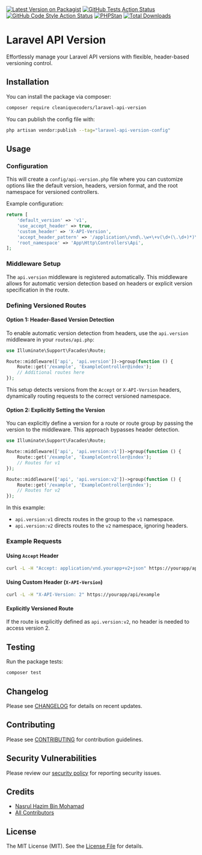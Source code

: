 [![Latest Version on Packagist](https://img.shields.io/packagist/v/cleaniquecoders/laravel-api-version.svg?style=flat-square)](https://packagist.org/packages/cleaniquecoders/laravel-api-version) [![GitHub Tests Action Status](https://img.shields.io/github/actions/workflow/status/cleaniquecoders/laravel-api-version/run-tests.yml?branch=main&label=tests&style=flat-square)](https://github.com/cleaniquecoders/laravel-api-version/actions?query=workflow%3Arun-tests+branch%3Amain) [![GitHub Code Style Action Status](https://img.shields.io/github/actions/workflow/status/cleaniquecoders/laravel-api-version/fix-php-code-style-issues.yml?branch=main&label=code%20style&style=flat-square)](https://github.com/cleaniquecoders/laravel-api-version/actions?query=workflow%3A"Fix+PHP+code+style+issues"+branch%3Amain) [![PHPStan](https://github.com/cleaniquecoders/laravel-api-version/actions/workflows/phpstan.yml/badge.svg)](https://github.com/cleaniquecoders/laravel-api-version/actions/workflows/phpstan.yml) [![Total Downloads](https://img.shields.io/packagist/dt/cleaniquecoders/laravel-api-version.svg?style=flat-square)](https://packagist.org/packages/cleaniquecoders/laravel-api-version)

# Laravel API Version

Effortlessly manage your Laravel API versions with flexible, header-based versioning control.

## Installation

You can install the package via composer:

```bash
composer require cleaniquecoders/laravel-api-version
```

You can publish the config file with:

```bash
php artisan vendor:publish --tag="laravel-api-version-config"
```

## Usage

### Configuration

This will create a `config/api-version.php` file where you can customize options like the default version, headers, version format, and the root namespace for versioned controllers.

Example configuration:

```php
return [
    'default_version' => 'v1',
    'use_accept_header' => true,
    'custom_header' => 'X-API-Version',
    'accept_header_pattern' => '/application\/vnd\.\w+\+v(\d+(\.\d+)*)\+json/',
    'root_namespace' => 'App\Http\Controllers\Api',
];
```

### Middleware Setup

The `api.version` middleware is registered automatically. This middleware allows for automatic version detection based on headers or explicit version specification in the route.

### Defining Versioned Routes

#### Option 1: Header-Based Version Detection

To enable automatic version detection from headers, use the `api.version` middleware in your `routes/api.php`:

```php
use Illuminate\Support\Facades\Route;

Route::middleware(['api', 'api.version'])->group(function () {
    Route::get('/example', 'ExampleController@index');
    // Additional routes here
});
```

This setup detects versions from the `Accept` or `X-API-Version` headers, dynamically routing requests to the correct versioned namespace.

#### Option 2: Explicitly Setting the Version

You can explicitly define a version for a route or route group by passing the version to the middleware. This approach bypasses header detection.

```php
use Illuminate\Support\Facades\Route;

Route::middleware(['api', 'api.version:v1'])->group(function () {
    Route::get('/example', 'ExampleController@index');
    // Routes for v1
});

Route::middleware(['api', 'api.version:v2'])->group(function () {
    Route::get('/example', 'ExampleController@index');
    // Routes for v2
});
```

In this example:

- `api.version:v1` directs routes in the group to the `v1` namespace.
- `api.version:v2` directs routes to the `v2` namespace, ignoring headers.

### Example Requests

#### Using `Accept` Header

```bash
curl -L -H "Accept: application/vnd.yourapp+v2+json" https://yourapp/api/example
```

#### Using Custom Header (`X-API-Version`)

```bash
curl -L -H "X-API-Version: 2" https://yourapp/api/example
```

#### Explicitly Versioned Route

If the route is explicitly defined as `api.version:v2`, no header is needed to access version 2.

## Testing

Run the package tests:

```bash
composer test
```

## Changelog

Please see [CHANGELOG](CHANGELOG.md) for details on recent updates.

## Contributing

Please see [CONTRIBUTING](CONTRIBUTING.md) for contribution guidelines.

## Security Vulnerabilities

Please review our [security policy](../../security/policy) for reporting security issues.

## Credits

- [Nasrul Hazim Bin Mohamad](https://github.com/nasrulhazim)
- [All Contributors](../../contributors)

## License

The MIT License (MIT). See the [License File](LICENSE.md) for details.
